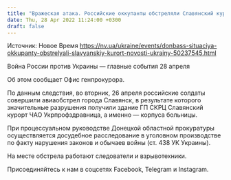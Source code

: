 ```yaml
---
title: "Вражеская атака. Российские оккупанты обстреляли Славянский курорт — Офис генпрокурора"
date: Thu, 28 Apr 2022 11:24:00 +0300
draft: false
---
```

Источник: Новое Время https://nv.ua/ukraine/events/donbass-situaciya-okkupanty-obstrelyali-slavyanskiy-kurort-novosti-ukrainy-50237545.html


Война России против Украины — главные события 28 апреля

Об этом сообщает Офис генпрокурора.

По данным следствия, во вторник, 26 апреля российские солдаты совершили авиаобстрел города Славянск, в результате которого значительные разрушения получили здание ГП СКРЦ Славянский курорт ЧАО Укрпрофздравница, а именно — корпуса больницы.

При процессуальном руководстве Донецкой областной прокуратуры осуществляется досудебное расследование в уголовном производстве по факту нарушения законов и обычаев войны (ст. 438 УК Украины).

На месте обстрела работают следователи и взрывотехники.

Присоединяйтесь к нам в соцсетях Facebook, Telegram и Instagram.
